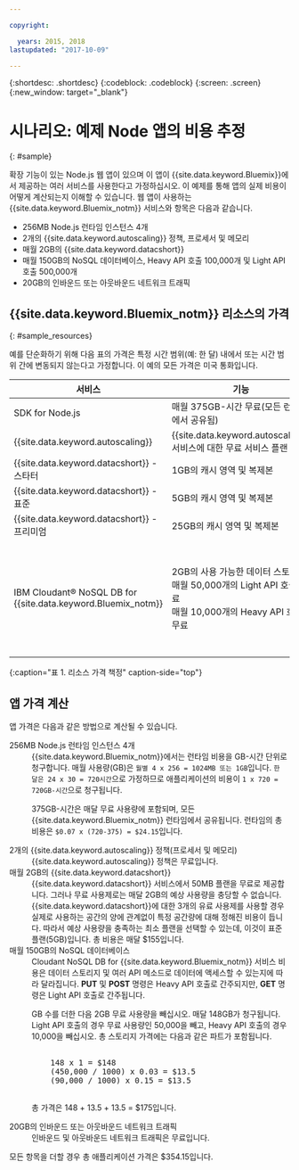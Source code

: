 ```yaml
---

copyright:

  years: 2015, 2018
lastupdated: "2017-10-09"

---
```


{:shortdesc: .shortdesc}
{:codeblock: .codeblock}
{:screen: .screen}
{:new_window: target="_blank"}

# 시나리오: 예제 Node 앱의 비용 추정
{: #sample}

확장 기능이 있는 Node.js 웹 앱이 있으며 이 앱이 {{site.data.keyword.Bluemix}}에서 제공하는 여러 서비스를 사용한다고 가정하십시오. 이 예제를 통해 앱의 실제 비용이 어떻게 계산되는지 이해할 수 있습니다. 웹 앱이 사용하는 {{site.data.keyword.Bluemix_notm}} 서비스와 항목은 다음과 같습니다.

* 256MB Node.js 런타임 인스턴스 4개
* 2개의 {{site.data.keyword.autoscaling}} 정책, 프로세서 및 메모리
* 매월 2GB의 {{site.data.keyword.datacshort}}
* 매월 150GB의 NoSQL 데이터베이스, Heavy API 호출 100,000개 및 Light API 호출 500,000개
* 20GB의 인바운드 또는 아웃바운드 네트워크 트래픽

## {{site.data.keyword.Bluemix_notm}} 리소스의 가격
{: #sample_resources}

예를 단순화하기 위해 다음 표의 가격은 특정 시간 범위(예: 한 달) 내에서 또는 시간 범위 간에 변동되지 않는다고 가정합니다. 이 예의 모든 가격은 미국 통화입니다.

|서비스 |	기능 |	가격 |
|--------|-----------|--------|
|SDK for Node.js |	매월 375GB-시간 무료(모든 런타임에서 공유됨) |	$0.07 USD/GB-시간|
|{{site.data.keyword.autoscaling}} |	{{site.data.keyword.autoscaling}} 서비스에 대한 무료 서비스 플랜 |	무료|
|{{site.data.keyword.datacshort}} - 스타터 |	1GB의 캐시 영역 및 복제본 |	$55.00 USD/인스턴스 |
|{{site.data.keyword.datacshort}} - 표준 |	5GB의 캐시 영역 및 복제본 |	$155.00 USD/인스턴스 |
|{{site.data.keyword.datacshort}} - 프리미엄 |	25GB의 캐시 영역 및 복제본 |	$505.00 USD/인스턴스|
|IBM Cloudant® NoSQL DB for {{site.data.keyword.Bluemix_notm}} |	2GB의 사용 가능한 데이터 스토리지<br/>매월 50,000개의 Light API 호출 무료<br/>매월 10,000개의 Heavy API 호출 무료 | $1.00 USD/GB<br/>$0.03 USD/1000개의 Light API 호출<br/>$0.15 USD/1000개의 Heavy API 호출 |
{:caption="표 1. 리소스 가격 책정" caption-side="top"}

## 앱 가격 계산

앱 가격은 다음과 같은 방법으로 계산될 수 있습니다.

<dl>
<dt>256MB Node.js 런타임 인스턴스 4개</dt>
<dd>{{site.data.keyword.Bluemix_notm}}에서는 런타임 비용을 GB-시간 단위로 청구합니다. 매월 사용량(GB)은 <code>월별 4 x 256 = 1024MB 또는 1GB</code>입니다. <code>한 달은 24 x 30 = 720시간</code>으로 가정하므로 애플리케이션의 비용이 <code>1 x 720 = 720GB-시간</code>으로 청구됩니다.
<p>
375GB-시간은 매달 무료 사용량에 포함되며, 모든 {{site.data.keyword.Bluemix_notm}} 런타임에서 공유됩니다. 런타임의 총 비용은 <code>$0.07 x (720-375) = $24.15</code>입니다.</p></dd>

<dt>2개의 {{site.data.keyword.autoscaling}} 정책(프로세서 및 메모리)</dt>
<dd>{{site.data.keyword.autoscaling}} 정책은 무료입니다.</dd>

<dt>매월 2GB의 {{site.data.keyword.datacshort}}</dt>
<dd>{{site.data.keyword.datacshort}} 서비스에서 50MB 플랜을 무료로 제공합니다. 그러나 무료 사용제로는 매달 2GB의 예상 사용량을 충당할 수 없습니다. {{site.data.keyword.datacshort}}에 대한 3개의 유료 사용제를 사용할 경우 실제로 사용하는 공간의 양에 관계없이 특정 공간량에 대해 정해진 비용이 듭니다. 따라서 예상 사용량을 충족하는 최소 플랜을 선택할 수 있는데, 이것이 표준 플랜(5GB)입니다. 총 비용은 매달 $155입니다.</dd>

<dt>매월 150GB의 NoSQL 데이터베이스</dt>
<dd>Cloudant NoSQL DB for {{site.data.keyword.Bluemix_notm}} 서비스 비용은 데이터 스토리지 및 여러 API 메소드로 데이터에 액세스할 수 있는지에 따라 달라집니다. <strong>PUT</strong> 및 <strong>POST</strong> 명령은 Heavy API 호출로 간주되지만, <strong>GET</strong> 명령은 Light API 호출로 간주됩니다.
<p>
GB 수를 더한 다음 2GB 무료 사용량을 빼십시오. 매달 148GB가 청구됩니다. Light API 호출의 경우 무료 사용량인 50,000을 빼고, Heavy API 호출의 경우 10,000을 빼십시오. 총 스토리지 가격에는 다음과 같은 파트가 포함됩니다.</p>
<pre class="codeblock">
<codeblock>
    148 x 1 = $148
    (450,000 / 1000) x 0.03 = $13.5
    (90,000 / 1000) x 0.15 = $13.5
</codeblock>
</pre>
<p>
총 가격은 148 + 13.5 + 13.5 = $175입니다.</p></dd>

<dt>20GB의 인바운드 또는 아웃바운드 네트워크 트래픽</dt>
<dd>인바운드 및 아웃바운드 네트워크 트래픽은 무료입니다.</dd>

</dl>

모든 항목을 더할 경우 총 애플리케이션 가격은 $354.15입니다.
